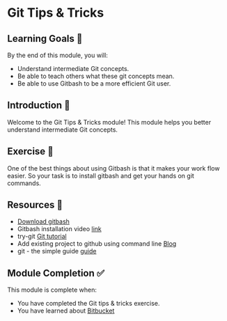 # Git Tips & Tricks

## Learning Goals 🥅

By the end of this module, you will:
-   Understand intermediate Git concepts.
-   Be able to teach others what these git concepts mean.
-   Be able to use Gitbash to be a more efficient Git user.

## Introduction 👋

Welcome to the Git Tips & Tricks module! This module helps you better understand intermediate Git concepts.

## Exercise 📝

One of the best things about using Gitbash is that it makes your work flow easier. So your task is to install gitbash and get your hands on git commands.

## Resources 📖

-   [Download gitbash](https://git-scm.com/downloads)
-   Gitbash installation video [link](https://www.youtube.com/watch?v=J_Clau1bYco)
-   try-git [Git tutorial](https://try.github.io/levels/1/challenges/1)
-   Add existing project to github using command line [Blog](http://blog.webandrioz.com/add-existing-project-to-bitbucketgithub-using-command-line/)
-   git - the simple guide [guide](http://rogerdudler.github.io/git-guide/index.html)

## Module Completion ✅

This module is complete when:
-   You have completed the Git tips & tricks exercise.
-   You have learned about [Bitbucket](https://bitbucket.org/)
